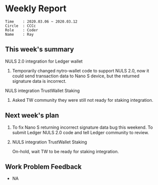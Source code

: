 # Weekly Report 
```
Time    : 2020.03.06 ~ 2020.03.12
Circle  : CCCc
Role    : Coder
Name    : Ray
```
## This week's summary

NULS 2.0 integration for Ledger wallet

1. Temporarily changed nytro-wallet code to support NULS 2.0, now it could send transaction data to Nano S device, but the returned signature data is incorrect.

NULS integration TrustWallet Staking

1. Asked TW community they were still not ready for staking integration.

## Next week's plan

1. To fix Nano S returning incorrect signature data bug this weekend. To submit Ledger NULS 2.0 code and tell Ledger community to review.

2. NULS integration TrustWallet Staking

    On-hold, wait TW to be ready for staking integration.

## Work Problem Feedback

- NA

